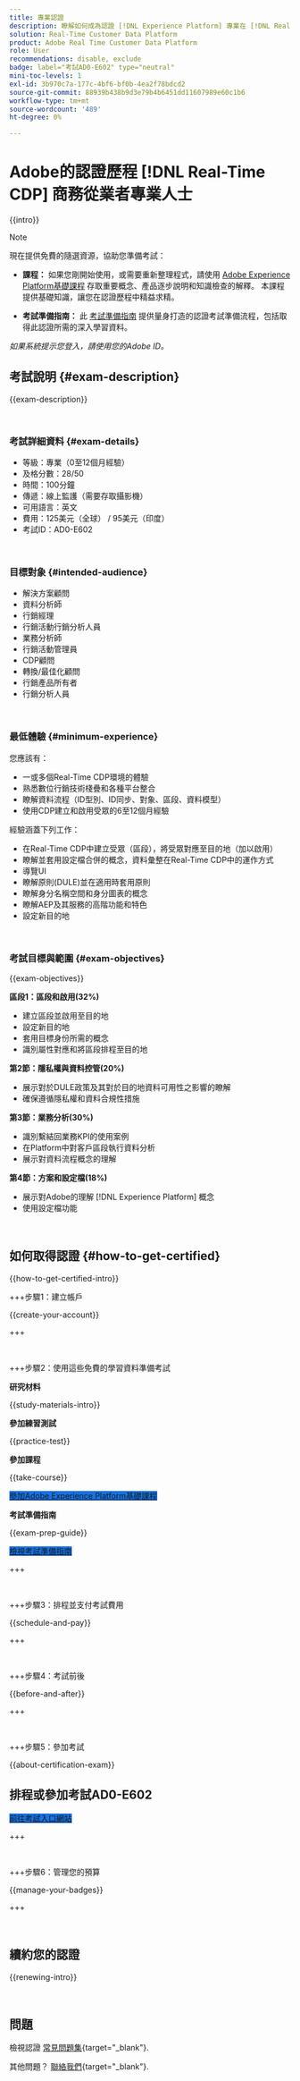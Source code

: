 ```yaml
---
title: 專業認證
description: 瞭解如何成為認證 [!DNL Experience Platform] 專業在 [!DNL Real-Time Customer Data Platform]
solution: Real-Time Customer Data Platform
product: Adobe Real Time Customer Data Platform
role: User
recommendations: disable, exclude
badge: label="考試AD0-E602" type="neutral"
mini-toc-levels: 1
exl-id: 3b970c7a-177c-4bf6-bf0b-4ea2f78bdcd2
source-git-commit: 88939b438b9d3e79b4b6451dd11607989e60c1b6
workflow-type: tm+mt
source-wordcount: '489'
ht-degree: 0%

---
```


# Adobe的認證歷程 [!DNL Real-Time CDP] 商務從業者專業人士

{{intro}}

>[!NOTE]
>
>現在提供免費的隨選資源，協助您準備考試：
>
>* **課程：** 如果您剛開始使用，或需要重新整理程式，請使用 [Adobe Experience Platform基礎課程](https://app.rockinfo.com/courses/216) 存取重要概念、產品逐步說明和知識檢查的解釋。 本課程提供基礎知識，讓您在認證歷程中精益求精。
>
>* **考試準備指南：** 此 [考試準備指南](https://app.rockinfo.com/courses/playScorm/377) 提供量身打造的認證考試準備流程，包括取得此認證所需的深入學習資料。
>
>_如果系統提示您登入，請使用您的Adobe ID。_

## 考試說明 {#exam-description}

{{exam-description}}

<br>

### 考試詳細資料 {#exam-details}

* 等級：專業（0至12個月經驗）
* 及格分數：28/50
* 時間：100分鐘
* 傳遞：線上監護（需要存取攝影機）
* 可用語言：英文
* 費用：125美元（全球） / 95美元（印度）
* 考試ID：AD0-E602

<br>

### 目標對象 {#intended-audience}

* 解決方案顧問
* 資料分析師
* 行銷經理
* 行銷活動行銷分析人員
* 業務分析師
* 行銷活動管理員
* CDP顧問
* 轉換/最佳化顧問
* 行銷產品所有者
* 行銷分析人員

<br>

### 最低體驗 {#minimum-experience}

您應該有：

* 一或多個Real-Time CDP環境的體驗
* 熟悉數位行銷技術棧疊和各種平台整合
* 瞭解資料流程（ID型別、ID同步、對象、區段、資料模型）
* 使用CDP建立和啟用受眾的6至12個月經驗

經驗涵蓋下列工作：

* 在Real-Time CDP中建立受眾（區段），將受眾對應至目的地（加以啟用）
* 瞭解並套用設定檔合併的概念，資料彙整在Real-Time CDP中的運作方式
* 導覽UI
* 瞭解原則(DULE)並在適用時套用原則
* 瞭解身分名稱空間和身分圖表的概念
* 瞭解AEP及其服務的高階功能和特色
* 設定新目的地

<br>

### 考試目標與範圍 {#exam-objectives}

{{exam-objectives}}

**區段1：區段和啟用(32%)**

* 建立區段並啟用至目的地
* 設定新目的地
* 套用目標身份所需的概念
* 識別屬性對應和將區段排程至目的地

**第2節：隱私權與資料控管(20%)**

* 展示對於DULE政策及其對於目的地資料可用性之影響的瞭解
* 確保遵循隱私權和資料合規性措施

**第3節：業務分析(30%)**

* 識別繫結回業務KPI的使用案例
* 在Platform中對客戶區段執行資料分析
* 展示對資料流程概念的理解

**第4節：方案和設定檔(18%)**

* 展示對Adobe的理解 [!DNL Experience Platform] 概念
* 使用設定檔功能

<br>

## 如何取得認證 {#how-to-get-certified}

{{how-to-get-certified-intro}}

+++步驟1：建立帳戶

{{create-your-account}}

+++

<br>

+++步驟2：使用這些免費的學習資料準備考試

**研究材料**

{{study-materials-intro}}

**參加練習測試**

{{practice-test}}

**參加課程**

{{take-course}}

<a href="https://app.rockinfo.com/courses/216" target="_blank" class="spectrum-Button spectrum-Button--fill spectrum-Button--accent spectrum-Button--sizeM is-margin-bottom-big-big at-element-click-tracking" style="background-color:#1473E6">

<span class="spectrum-Button-label has-no-wrap">
   參加Adobe Experience Platform基礎課程
</span>
</a>

**考試準備指南**

{{exam-prep-guide}}

<a href="https://app.rockinfo.com/courses/playScorm/377" target="_blank" class="spectrum-Button spectrum-Button--fill spectrum-Button--accent spectrum-Button--sizeM is-margin-bottom-big-big at-element-click-tracking" style="background-color:#1473E6">

<span class="spectrum-Button-label has-no-wrap">
   檢視考試準備指南
</span>
</a>

+++

<br>

+++步驟3：排程並支付考試費用

{{schedule-and-pay}}

+++

<br>

+++步驟4：考試前後

{{before-and-after}}

+++

<br>

+++步驟5：參加考試

{{about-certification-exam}}

## 排程或參加考試AD0-E602

<a href="https://www.certmetrics.com/adobe/candidate/examity_sso.aspx?eid=AD0-E602" target="_blank" class="spectrum-Button spectrum-Button--fill spectrum-Button--accent spectrum-Button--sizeM is-margin-bottom-big-big at-element-click-tracking" style="background-color:#1473E6">

<span class="spectrum-Button-label has-no-wrap">
   前往考試入口網站
</span>
</a>

+++

<br>

+++步驟6：管理您的預算

{{manage-your-badges}}

+++

<br>

## 續約您的認證

{{renewing-intro}}

<br>

## 問題

檢視認證 [常見問題集](https://experienceleague.adobe.com/docs/certification/certification/faq.html){target="_blank"}.

其他問題？ [聯絡我們](mailto:certif@adobe.com){target="_blank"}.